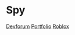 # Spy
[Devforum](https://devforum.roblox.com/u/electricalspy) [Portfolio](https://devforum.roblox.com/t/spys-portfolio/1012063) [Roblox](https://www.roblox.com/users/23456171/profile)
